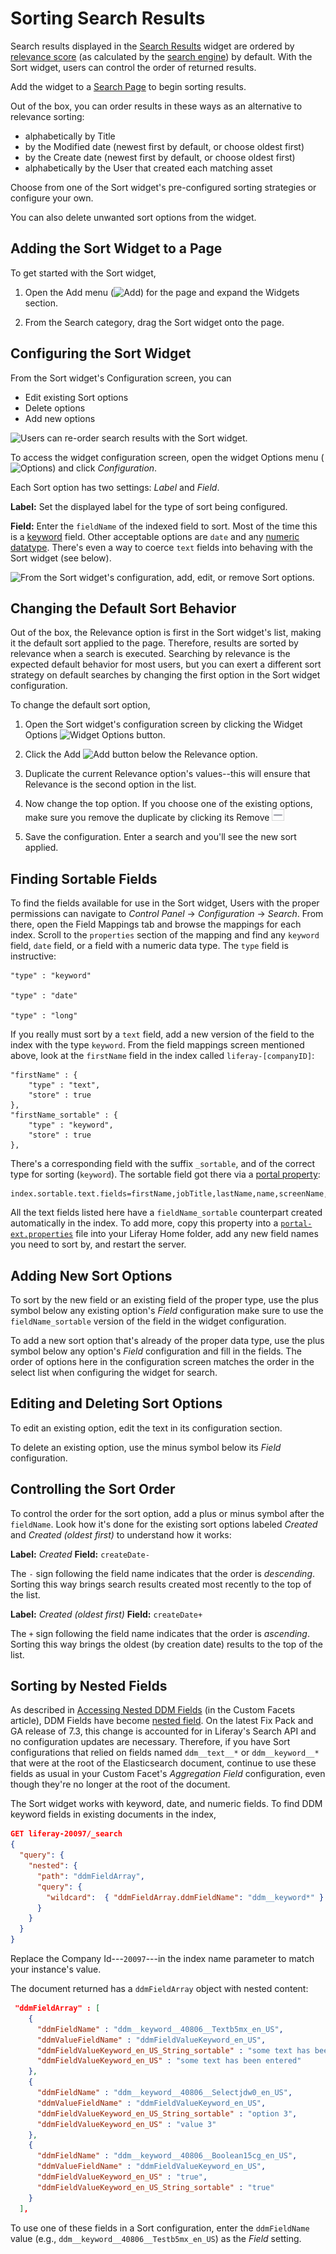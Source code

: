 # Sorting Search Results

Search results displayed in the [Search Results](./search-results.md) widget are ordered by [relevance score](./search-results.md#search-results-relevance) (as calculated by the [search engine](https://www.elastic.co/guide/en/elasticsearch/guide/master/scoring-theory.html)) by default. With the Sort widget, users can control the order of returned results.

Add the widget to a [Search Page](../working-with-search-pages/search-pages.md) to begin sorting results.

Out of the box, you can order results in these ways as an alternative to relevance sorting:

- alphabetically by Title
- by the Modified date (newest first by default, or choose oldest first)
- by the Create date (newest first by default, or choose oldest first)
- alphabetically by the User that created each matching asset

Choose from one of the Sort widget's pre-configured sorting strategies or configure your own. 

You can also delete unwanted sort options from the widget.

## Adding the Sort Widget to a Page

To get started with the Sort widget,

1. Open the Add menu (![Add](../../../images/icon-add-widget.png)) for the page and expand the Widgets section.

1. From the Search category, drag the Sort widget onto the page.

## Configuring the Sort Widget

From the Sort widget's Configuration screen, you can

- Edit existing Sort options
- Delete options
- Add new options

![Users can re-order search results with the Sort widget.](./sorting-search-results/images/01.png)

To access the widget configuration screen, open the widget Options menu (![Options](../../../images/icon-app-options.png)) and click _Configuration_.

Each Sort option has two settings: _Label_ and _Field_.

**Label:** Set the displayed label for the type of sort being configured.

**Field:** Enter the `fieldName` of the indexed field to sort. Most of the time this is a [keyword](https://www.elastic.co/guide/en/elasticsearch/reference/7.x/keyword.html) field. Other acceptable options are `date` and any [numeric datatype](https://www.elastic.co/guide/en/elasticsearch/reference/7.x/number.html). There's even a way to coerce `text` fields into behaving with the Sort widget (see below). 

![From the Sort widget's configuration, add, edit, or remove Sort options.](./sorting-search-results/images/02.png)

## Changing the Default Sort Behavior

Out of the box, the Relevance option is first in the Sort widget's list, making it the default sort applied to the page. Therefore, results are sorted by relevance when a search is executed. Searching by relevance is the expected default behavior for most users, but you can exert a different sort strategy on default searches by changing the first option in the Sort widget configuration.

To change the default sort option,

1. Open the Sort widget's configuration screen by clicking the Widget Options ![Widget Options](../../../images/icon-widget-options.png) button.

1. Click the Add ![Add](../../../images/icon-duplicate.png) button below the Relevance option.

1. Duplicate the current Relevance option's values--this will ensure that Relevance is the second option in the list.

1. Now change the top option. If you choose one of the existing options, make sure you remove the duplicate by clicking its Remove ![Minus](../../../images/icon-minus.png)

1. Save the configuration. Enter a search and you'll see the new sort applied.

## Finding Sortable Fields

To find the fields available for use in the Sort widget, Users with the proper permissions can navigate to *Control Panel* &rarr; *Configuration* &rarr; *Search*.  From there, open the Field Mappings tab and browse the mappings for each index.  Scroll to the `properties` section of the mapping and find any `keyword` field, `date` field, or a field with a numeric data type. The `type` field is instructive:
 
    "type" : "keyword"

    "type" : "date"

    "type" : "long"

If you really must sort by a `text` field, add a new version of the field to the index with the type `keyword`. From the field mappings screen mentioned above, look at the `firstName` field in the index called `liferay-[companyID]`: 

```
"firstName" : {
    "type" : "text",
    "store" : true
},
"firstName_sortable" : {
    "type" : "keyword",
    "store" : true
},
```

There's a corresponding field with the suffix `_sortable`, and of the correct type for sorting (`keyword`). The sortable field got there via a [portal property](https://docs.liferay.com/dxp/portal/7.3-latest/propertiesdoc/portal.properties.html#Lucene%20Search):

```properties
index.sortable.text.fields=firstName,jobTitle,lastName,name,screenName,title
```

All the text fields listed here have a `fieldName_sortable` counterpart created automatically in the index. To add more, copy this property into a [`portal-ext.properties`](./../../../installation-and-upgrades/reference/portal-properties.md) file into your Liferay Home folder, add any new field names you need to sort by, and restart the server.

## Adding New Sort Options

To sort by the new field or an existing field of the proper type, use the plus symbol below any existing option's _Field_ configuration make sure to use the `fieldName_sortable` version of the field in the widget configuration. 

To add a new sort option that's already of the proper data type, use the plus symbol below any option's _Field_ configuration and fill in the fields. The order of options here in the configuration screen matches the order in the select list when configuring the widget for search.

## Editing and Deleting Sort Options

To edit an existing option, edit the text in its configuration section.

To delete an existing option, use the minus symbol below its _Field_ configuration.

## Controlling the Sort Order

To control the order for the sort option, add a plus or minus symbol after the `fieldName`. Look how it's done for the existing sort options labeled _Created_ and _Created (oldest first)_ to understand how it works:

**Label:** _Created_
**Field:** `createDate-`

The `-` sign following the field name indicates that the order is _descending_.  Sorting this way brings search results created most recently to the top of the list.

**Label:** _Created (oldest first)_
**Field:** `createDate+`

The `+` sign following the field name indicates that the order is _ascending_.  Sorting this way brings the oldest (by creation date) results to the top of the list.

## Sorting by Nested Fields

As described in [Accessing Nested DDM Fields](../search-facets/custom-facet.md#accessing-nested-ddm-fields) (in the Custom Facets article), DDM Fields have become [nested field](../../../liferay-internals/reference/7-3-breaking-changes.md#dynamic-data-mapping-fields-in-elasticsearch-have-changed-to-a-nested-document). On the latest Fix Pack and GA release of 7.3, this change is accounted for in Liferay's Search API and no configuration updates are necessary. Therefore, if you have Sort configurations that relied on fields named `ddm__text__*` or `ddm__keyword__*` that were at the root of the Elasticsearch document, continue to use these fields as usual in your Custom Facet's _Aggregation Field_ configuration, even though they're no longer at the root of the document.

The Sort widget works with keyword, date, and numeric fields. To find DDM keyword fields in existing documents in the index,

```json
GET liferay-20097/_search
{
  "query": {
    "nested": {
      "path": "ddmFieldArray",
      "query": {
        "wildcard":  { "ddmFieldArray.ddmFieldName": "ddm__keyword*" }
      }
    }
  }
}
```

Replace the Company Id---`20097`---in the index name parameter to match your instance's value.

The document returned has a `ddmFieldArray` object with nested content:

```json
 "ddmFieldArray" : [
    {
      "ddmFieldName" : "ddm__keyword__40806__Textb5mx_en_US",
      "ddmValueFieldName" : "ddmFieldValueKeyword_en_US",
      "ddmFieldValueKeyword_en_US_String_sortable" : "some text has been entered",
      "ddmFieldValueKeyword_en_US" : "some text has been entered"
    },
    {
      "ddmFieldName" : "ddm__keyword__40806__Selectjdw0_en_US",
      "ddmValueFieldName" : "ddmFieldValueKeyword_en_US",
      "ddmFieldValueKeyword_en_US_String_sortable" : "option 3",
      "ddmFieldValueKeyword_en_US" : "value 3"
    },
    {
      "ddmFieldName" : "ddm__keyword__40806__Boolean15cg_en_US",
      "ddmValueFieldName" : "ddmFieldValueKeyword_en_US",
      "ddmFieldValueKeyword_en_US" : "true",
      "ddmFieldValueKeyword_en_US_String_sortable" : "true"
    }
  ],
```

To use one of these fields in a Sort configuration, enter the `ddmFieldName` value (e.g., `ddm__keyword__40806__Testb5mx_en_US`) as the _Field_ setting.
